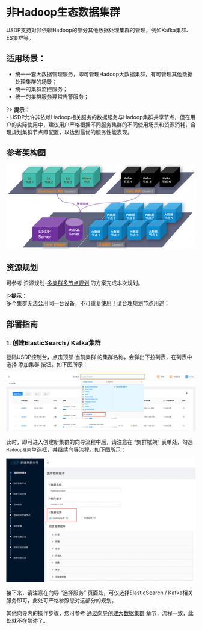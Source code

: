 # 非Hadoop生态数据集群

USDP支持对非依赖Hadoop的部分其他数据处理集群的管理，例如Kafka集群、ES集群等。



## 适用场景：

- 统一一套大数据管理服务，即可管理Hadoop大数据集群，有可管理其他数据处理集群的场景；
- 统一的集群监控服务；
- 统一的集群服务异常告警服务；



?> **提示：**</br>- USDP允许非依赖Hadoop相关服务的数据服务与Hadoop集群共享节点，但在用户的实际使用中，建议用户严格根据不同服务集群的不同使用场景和资源消耗，合理规划集群节点即配置，以达到最优的服务性能表现。



## 参考架构图

![img](../../images/xc_aarch64_2.0.x/clusters/20220425170754.png)



## 资源规划

可参考 资源规划-[多集群多节点规划](usdpdc/plan&create/deploy_plan?id=_3-多集群多节点规划) 的方案完成本次规划。

!>**提示：**</br>多个集群无法公用同一台设备，不可重复使用！请合理规划节点用途；



## 部署指南

### 1. 创建ElasticSearch / Kafka集群

登陆USDP控制台，点击顶部 <kbd>当前集群</kbd> 的集群名称，会弹出下拉列表，在列表中选择 <kbd>添加集群</kbd> 按钮。如下图所示：

![img](../../images/xc_aarch64_2.0.x/clusters/2020123035003.png)

此时，即可进入创建新集群的向导流程中后，请注意在 “集群框架” 表单处，勾选`Hadoop框架`单选框，并继续向导流程。如下图所示：

![img](../../images/xc_aarch64_2.0.x/clusters/20220425161652.png)

接下来，请注意在向导 “选择服务” 页面处，可仅选择ElasticSearch / Kafka相关服务即可，此处可严格参照您对这部分的规划。

其他向导内的操作步骤，您可参考 [通过向导创建大数据集群](/usdpdc/plan&create/first_create?id=_31-向导-选择软件版本) 章节，流程一致，此处就不在赘述了。


